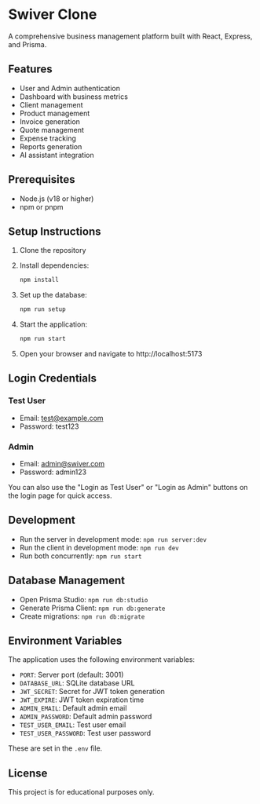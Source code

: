 # Swiver Clone

A comprehensive business management platform built with React, Express, and Prisma.

## Features

- User and Admin authentication
- Dashboard with business metrics
- Client management
- Product management
- Invoice generation
- Quote management
- Expense tracking
- Reports generation
- AI assistant integration

## Prerequisites

- Node.js (v18 or higher)
- npm or pnpm

## Setup Instructions

1. Clone the repository
2. Install dependencies:
   ```bash
   npm install
   ```

3. Set up the database:
   ```bash
   npm run setup
   ```

4. Start the application:
   ```bash
   npm run start
   ```

5. Open your browser and navigate to http://localhost:5173

## Login Credentials

### Test User
- Email: test@example.com
- Password: test123

### Admin
- Email: admin@swiver.com
- Password: admin123

You can also use the "Login as Test User" or "Login as Admin" buttons on the login page for quick access.

## Development

- Run the server in development mode: `npm run server:dev`
- Run the client in development mode: `npm run dev`
- Run both concurrently: `npm run start`

## Database Management

- Open Prisma Studio: `npm run db:studio`
- Generate Prisma Client: `npm run db:generate`
- Create migrations: `npm run db:migrate`

## Environment Variables

The application uses the following environment variables:

- `PORT`: Server port (default: 3001)
- `DATABASE_URL`: SQLite database URL
- `JWT_SECRET`: Secret for JWT token generation
- `JWT_EXPIRE`: JWT token expiration time
- `ADMIN_EMAIL`: Default admin email
- `ADMIN_PASSWORD`: Default admin password
- `TEST_USER_EMAIL`: Test user email
- `TEST_USER_PASSWORD`: Test user password

These are set in the `.env` file.

## License

This project is for educational purposes only.
